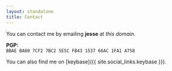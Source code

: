```yaml
---
layout: standalone
title: Contact
---
```


<div class="text-center" markdown="1">

You can contact me by emailing **jesse** at *this domain*.

**PGP:**<br/>
`BBAE BA80 7CF2 7BC2 5E5C FB43 1537 66AC 1FA1 A758`

You can also find me on [keybase]({{ site.social_links.keybase }}).

</div>
